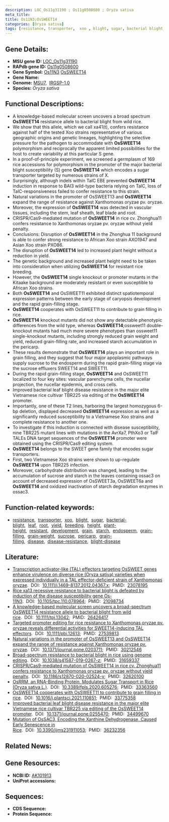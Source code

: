 ```yaml
---
description: LOC_Os11g31190 ; Os11g0508600 ; Oryza sativa
meta_title:
title: Os11N3;OsSWEET14
categories: [Oryza sativa]
tags: [resistance, transporter,  xoo , blight, sugar, bacterial blight, leaf, root, yield, breeding, height, plant height, resistant, development, grain, starch, endosperm, grain filling, grain weight, sucrose, pericarp, grain-filling, disease, disease resistance, blight disease]
---
```


## Gene Details:
- **MSU gene ID:** [LOC_Os11g31190](http://rice.uga.edu/cgi-bin/ORF_infopage.cgi?orf=LOC_Os11g31190)  
- **RAPdb gene ID:** [Os11g0508600](https://rapdb.dna.affrc.go.jp/locus/?name=Os11g0508600)  
- **Gene Symbol:** <u>Os11N3</u>&nbsp;<u>OsSWEET14</u>
- **Gene Name:**
- **Genome:**  [MSU7](http://rice.uga.edu/),&nbsp;&nbsp;[IRGSP-1.0](https://rapdb.dna.affrc.go.jp/download/irgsp1.html)
- **Species:** *Oryza sativa*

## Functional Descriptions:
   - A knowledge-based molecular screen uncovers a broad spectrum **OsSWEET14** resistance allele to bacterial blight from wild rice.
   - We show that this allele, which we call xa41(t), confers resistance against half of the tested Xoo strains representative of various geographic origins and genetic lineages, highlighting the selective pressure for the pathogen to accommodate with **OsSWEET14** polymorphism and reciprocally the apparent limited possibilities for the host to create variability at this particular S gene.
   - In a proof-of-principle experiment, we screened a germplasm of 169 rice accessions for polymorphism in the promoter of the major bacterial blight susceptibility (S) gene **OsSWEET14** which encodes a sugar transporter targeted by numerous strains of X.
   - Surprisingly, although indels within TalC EBE prevented **OsSWEET14** induction in response to BAI3 wild-type bacteria relying on TalC, loss of TalC-responsiveness failed to confer resistance to this strain.
   - Natural variations in the promoter of OsSWEET13 and **OsSWEET14** expand the range of resistance against Xanthomonas oryzae pv. oryzae.
   - Moreover, the expression of **OsSWEET14** was detected in vascular tissues, including the stem, leaf sheath, leaf blade and root.
   - CRISPR/Cas9-mediated mutation of **OsSWEET14** in rice cv. Zhonghua11 confers resistance to Xanthomonas oryzae pv. oryzae without yield penalty.
   - Conclusions: Disruption of **OsSWEET14** in the Zhonghua 11 background is able to confer strong resistance to African Xoo strain AXO1947 and Asian Xoo strain PXO86.
   - The disruption of **OsSWEET14** led to increased plant height without a reduction in yield.
   - The genetic background and increased plant height need to be taken into consideration when utilizing **OsSWEET14** for resistant rice breeding.
   - However, the **OsSWEET14** single knockout or promoter mutants in the Kitaake background are moderately resistant or even susceptible to African Xoo strains.
   - Both **OsSWEET14** and OsSWEET11 exhibited distinct spatiotemporal expression patterns between the early stage of caryopsis development and the rapid grain-filling stage.
   - **OsSWEET14** cooperates with OsSWEET11 to contribute to grain filling in rice.
   - **OsSWEET14** knockout mutants did not show any detectable phenotypic differences from the wild type, whereas **OsSWEET14**;ossweet11 double-knockout mutants had much more severe phenotypes than ossweet11 single-knockout mutants, including strongly reduced grain weight and yield, reduced grain-filling rate, and increased starch accumulation in the pericarp.
   - These results demonstrate that **OsSWEET14** plays an important role in grain filling, and they suggest that four major apoplasmic pathways supply sucrose to the endosperm during the rapid grain-filling stage via the sucrose effluxers SWEET14 and SWEET11.
   - During the rapid grain-filling stage, **OsSWEET14** and OsSWEET11 localized to four key sites: vascular parenchyma cells, the nucellar projection, the nucellar epidermis, and cross cells.
   - Improved bacterial leaf blight disease resistance in the major elite Vietnamese rice cultivar TBR225 via editing of the **OsSWEET14** promoter.
   - Importantly, one of these T2 lines, harboring the largest homozygous 6-bp deletion, displayed decreased **OsSWEET14** expression as well as a significantly reduced susceptibility to a Vietnamese Xoo strains and complete resistance to another one.
   - To investigate if this induction is connected with disease susceptibility, nine TBR225 mutant lines with mutations in the AvrXa7, PthXo3 or TalF TALEs DNA target sequences of the **OsSWEET14** promoter were obtained using the CRISPR/Cas9 editing system.
   - **OsSWEET14** belongs to the SWEET gene family that encodes sugar transporters.
   - First, two Vietnamese Xoo strains were shown to up-regulate **OsSWEET14** upon TBR225 infection.
   - Moreover, carbohydrate distribution was changed, leading to the accumulation of sucrose and starch in the leaves containing ossac3 on account of decreased expression of OsSWEET3a, OsSWEET6a and **OsSWEET14** and oxidized inactivation of starch degradation enzymes in ossac3.

## Function-related keywords:
   - [resistance](/tags/resistance/),&nbsp;&nbsp;[transporter](/tags/transporter/),&nbsp;&nbsp;[xoo](/tags/xoo/),&nbsp;&nbsp;[blight](/tags/blight/),&nbsp;&nbsp;[sugar](/tags/sugar/),&nbsp;&nbsp;[bacterial-blight](/tags/bacterial-blight/),&nbsp;&nbsp;[leaf](/tags/leaf/),&nbsp;&nbsp;[root](/tags/root/),&nbsp;&nbsp;[yield](/tags/yield/),&nbsp;&nbsp;[breeding](/tags/breeding/),&nbsp;&nbsp;[height](/tags/height/),&nbsp;&nbsp;[plant-height](/tags/plant-height/),&nbsp;&nbsp;[resistant](/tags/resistant/),&nbsp;&nbsp;[development](/tags/development/),&nbsp;&nbsp;[grain](/tags/grain/),&nbsp;&nbsp;[starch](/tags/starch/),&nbsp;&nbsp;[endosperm](/tags/endosperm/),&nbsp;&nbsp;[grain-filling](/tags/grain-filling/),&nbsp;&nbsp;[grain-weight](/tags/grain-weight/),&nbsp;&nbsp;[sucrose](/tags/sucrose/),&nbsp;&nbsp;[pericarp](/tags/pericarp/),&nbsp;&nbsp;[grain-filling](/tags/grain-filling/),&nbsp;&nbsp;[disease](/tags/disease/),&nbsp;&nbsp;[disease-resistance](/tags/disease-resistance/),&nbsp;&nbsp;[blight-disease](/tags/blight-disease/)

## Literature:
   - [Transcription activator-like (TAL) effectors targeting OsSWEET genes enhance virulence on diverse rice (Oryza sativa) varieties when expressed individually in a TAL effector-deficient strain of Xanthomonas oryzae](https://www.doi.org/10.1111/j.1469-8137.2012.04367.x).&nbsp;&nbsp;DOI:&nbsp;&nbsp;[10.1111/j.1469-8137.2012.04367.x](https://www.doi.org/10.1111/j.1469-8137.2012.04367.x);&nbsp;&nbsp;PMID:&nbsp;&nbsp;[23078195](https://pubmed.ncbi.nlm.nih.gov/23078195/)
   - [Rice xa13 recessive resistance to bacterial blight is defeated by induction of the disease susceptibility gene Os-11N3](https://www.doi.org/10.1105/tpc.110.078964).&nbsp;&nbsp;DOI:&nbsp;&nbsp;[10.1105/tpc.110.078964](https://www.doi.org/10.1105/tpc.110.078964);&nbsp;&nbsp;PMID:&nbsp;&nbsp;[21098734](https://pubmed.ncbi.nlm.nih.gov/21098734/)
   - [A knowledge-based molecular screen uncovers a broad-spectrum OsSWEET14 resistance allele to bacterial blight from wild rice](https://www.doi.org/10.1111/tpj.13042).&nbsp;&nbsp;DOI:&nbsp;&nbsp;[10.1111/tpj.13042](https://www.doi.org/10.1111/tpj.13042);&nbsp;&nbsp;PMID:&nbsp;&nbsp;[26426417](https://pubmed.ncbi.nlm.nih.gov/26426417/)
   - [Targeted promoter editing for rice resistance to Xanthomonas oryzae pv. oryzae reveals differential activities for SWEET14-inducing TAL effectors](https://www.doi.org/10.1111/pbi.12613).&nbsp;&nbsp;DOI:&nbsp;&nbsp;[10.1111/pbi.12613](https://www.doi.org/10.1111/pbi.12613);&nbsp;&nbsp;PMID:&nbsp;&nbsp;[27539813](https://pubmed.ncbi.nlm.nih.gov/27539813/)
   - [Natural variations in the promoter of OsSWEET13 and OsSWEET14 expand the range of resistance against Xanthomonas oryzae pv. oryzae](https://www.doi.org/10.1371/journal.pone.0203711).&nbsp;&nbsp;DOI:&nbsp;&nbsp;[10.1371/journal.pone.0203711](https://www.doi.org/10.1371/journal.pone.0203711);&nbsp;&nbsp;PMID:&nbsp;&nbsp;[30212546](https://pubmed.ncbi.nlm.nih.gov/30212546/)
   - [Broad-spectrum resistance to bacterial blight in rice using genome editing](https://www.doi.org/10.1038/s41587-019-0267-z).&nbsp;&nbsp;DOI:&nbsp;&nbsp;[10.1038/s41587-019-0267-z](https://www.doi.org/10.1038/s41587-019-0267-z);&nbsp;&nbsp;PMID:&nbsp;&nbsp;[31659337](https://pubmed.ncbi.nlm.nih.gov/31659337/)
   - [CRISPR/Cas9-mediated mutation of OsSWEET14 in rice cv. Zhonghua11 confers resistance to Xanthomonas oryzae pv. oryzae without yield penalty](https://www.doi.org/10.1186/s12870-020-02524-y).&nbsp;&nbsp;DOI:&nbsp;&nbsp;[10.1186/s12870-020-02524-y](https://www.doi.org/10.1186/s12870-020-02524-y);&nbsp;&nbsp;PMID:&nbsp;&nbsp;[32620100](https://pubmed.ncbi.nlm.nih.gov/32620100/)
   - [OsRRM, an RNA-Binding Protein, Modulates Sugar Transport in Rice (Oryza sativa L.)](https://www.doi.org/10.3389/fpls.2020.605276).&nbsp;&nbsp;DOI:&nbsp;&nbsp;[10.3389/fpls.2020.605276](https://www.doi.org/10.3389/fpls.2020.605276);&nbsp;&nbsp;PMID:&nbsp;&nbsp;[33363560](https://pubmed.ncbi.nlm.nih.gov/33363560/)
   - [OsSWEET14 cooperates with OsSWEET11 to contribute to grain filling in rice](https://www.doi.org/10.1016/j.plantsci.2021.110851).&nbsp;&nbsp;DOI:&nbsp;&nbsp;[10.1016/j.plantsci.2021.110851](https://www.doi.org/10.1016/j.plantsci.2021.110851);&nbsp;&nbsp;PMID:&nbsp;&nbsp;[33775358](https://pubmed.ncbi.nlm.nih.gov/33775358/)
   - [Improved bacterial leaf blight disease resistance in the major elite Vietnamese rice cultivar TBR225 via editing of the OsSWEET14 promoter](https://www.doi.org/10.1371/journal.pone.0255470).&nbsp;&nbsp;DOI:&nbsp;&nbsp;[10.1371/journal.pone.0255470](https://www.doi.org/10.1371/journal.pone.0255470);&nbsp;&nbsp;PMID:&nbsp;&nbsp;[34499670](https://pubmed.ncbi.nlm.nih.gov/34499670/)
   - [Mutation of OsSAC3, Encoding the Xanthine Dehydrogenase, Caused Early Senescence in Rice](https://www.doi.org/10.3390/ijms231911053).&nbsp;&nbsp;DOI:&nbsp;&nbsp;[10.3390/ijms231911053](https://www.doi.org/10.3390/ijms231911053);&nbsp;&nbsp;PMID:&nbsp;&nbsp;[36232356](https://pubmed.ncbi.nlm.nih.gov/36232356/)

## Related News:

## Gene Resources:
- **NCBI ID:**  [AK101913](http://www.ncbi.nlm.nih.gov/nuccore/AK101913)
- **UniProt accessions:** [](https://www.uniprot.org/uniprotkb//entry)

## Sequences:
- **CDS Sequence:**
- **Protein Sequence:**
